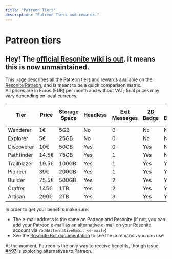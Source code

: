 ```yaml
---
title: "Patreon Tiers"
description: "Patreon Tiers and rewards."
---
```


# Patreon tiers

## Hey! The [official Resonite wiki is out](https://wiki.resonite.com). It means this is now unmaintained.

This page describes all the Patreon tiers and rewards available on the [Resonite Patreon](https://patreon.com/Resonite), and is meant to be a quick comparison matrix.  
All prices are in Euros (EUR) per month and without VAT; final prices may vary depending on local currency.

| Tier        | Price | Storage Space | Headless | Exit Messages | 2D Badge | 3D Badge | Groups | Can share storage |
| ----------- | ----- | ------------- | -------- | ------------- | -------- | -------- | ------ | ----------------- |
| Wanderer    | 1€    | 5GB           | No       | 0             | No       | No       | 0      | No                |
| Explorer    | 5€    | 25GB          | No       | 0             | No       | No       | 0      | No                |
| Discoverer  | 10€   | 50GB          | Yes      | 0             | Yes      | No       | 0      | No                |
| Pathfinder  | 14.5€ | 75GB          | Yes      | 1             | Yes      | No       | 0      | No                |
| Trailblazer | 19.5€ | 100GB         | Yes      | 1             | Yes      | Yes      | 1      | No                |
| Pioneer     | 39€   | 200GB         | Yes      | 1             | Yes      | Yes      | 1      | No                |
| Builder     | 75.5€ | 500GB         | Yes      | 2             | Yes      | Yes      | 2      | Yes               |
| Crafter     | 145€  | 1TB           | Yes      | 2             | Yes      | Yes      | 3      | Yes               |
| Artisan     | 290€  | 2TB           | Yes      | 3             | Yes      | Yes      | 3      | Yes               |

In order to get your benefits make sure:

- The e-mail address is the same on Patreon and Resonite (if not, you can add your Patreon e-mail as an alternative e-mail on your Resonite account via `/addAlternativeEmail <e-mail>`)
- See the [Resonite Bot documentation](/wiki/resonite/bot) to see the commands you can use

At the moment, Patreon is the only way to receive benefits, though issue [#497](https://github.com/Yellow-Dog-Man/Resonite-Issues/issues/497) is exploring alternatives to Patreon.
